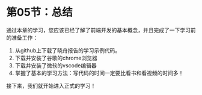 # 第05节：总结


通过本章的学习，您应该已经了解了前端开发的基本概念，并且完成了一下学习前的准备工作：

1. 从github上下载了晓舟报告的学习示例代码。
2. 下载并安装了谷歌的chrome浏览器
3. 下载并安装了微软的vscode编辑器
4. 掌握了基本的学习方法：写代码的时间一定要比看书和看视频的时间多！

接下来，我们就开始进入正式的学习！

